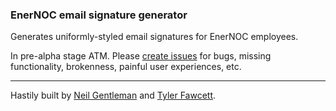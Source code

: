 ### EnerNOC email signature generator

Generates uniformly-styled email signatures for EnerNOC employees.

In pre-alpha stage ATM. Please [create issues](https://github.com/pulseenergy/enernoc-email-signature-generator/issues) for bugs, missing functionality, brokenness, painful user experiences, etc. 

------

Hastily built by [Neil Gentleman](http://github.com/nigelzor) and [Tyler Fawcett](http://github.com/tylerfawcett).
